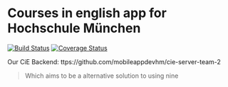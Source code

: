 # Courses in english app for Hochschule München

[![Build Status](https://travis-ci.org/mobileappdevhm/team2.svg?branch=sprint2)](https://travis-ci.org/mobileappdevhm/team2)
[![Coverage Status](https://coveralls.io/repos/github/mobileappdevhm/team2/badge.svg?branch=sprint2)](https://coveralls.io/github/mobileappdevhm/team2?branch=sprint2)

Our CiE Backend: ttps://github.com/mobileappdevhm/cie-server-team-2

> Which aims to be a alternative solution to using nine

